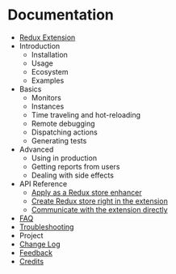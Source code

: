 # Documentation

* [Redux Extension](../README.md)
* Introduction
  * Installation
  * Usage
  * Ecosystem
  * Examples
* Basics
  * Monitors
  * Instances
  * Time traveling and hot-reloading
  * Remote debugging
  * Dispatching actions
  * Generating tests
* Advanced
  * Using in production
  * Getting reports from users
  * Dealing with side effects
* API Reference
  * [Apply as a Redux store enhancer](./API/Arguments.md#windowdevtoolsextensionconfig)
  * [Create Redux store right in the extension](./API/Arguments.md#windowdevtoolsextensionreducer-preloadedstate-config)
  * [Communicate with the extension directly](./API/Methods.md)
* [FAQ](./FAQ.md)
* [Troubleshooting](./Troubleshooting.md)
* Project
 * [Change Log](../CHANGELOG.md)
 * [Feedback](./Feedback.md)
 * [Credits](./Credits.md)
